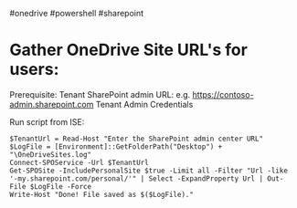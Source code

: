 #onedrive #powershell #sharepoint
# Gather OneDrive Site URL's for users:
Prerequisite: 
Tenant SharePoint admin URL: e.g. https://contoso-admin.sharepoint.com
Tenant Admin Credentials

Run script from ISE:
```
$TenantUrl = Read-Host "Enter the SharePoint admin center URL"
$LogFile = [Environment]::GetFolderPath("Desktop") + "\OneDriveSites.log"
Connect-SPOService -Url $TenantUrl
Get-SPOSite -IncludePersonalSite $true -Limit all -Filter "Url -like '-my.sharepoint.com/personal/'" | Select -ExpandProperty Url | Out-File $LogFile -Force
Write-Host "Done! File saved as $($LogFile)."
```